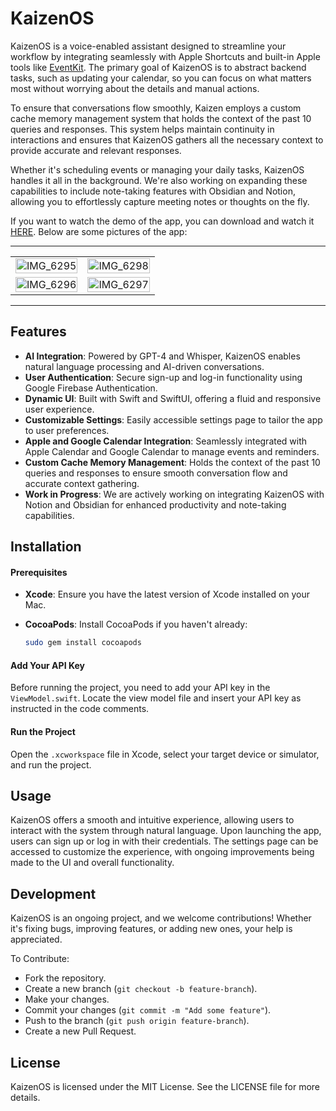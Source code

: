 # KaizenOS

KaizenOS is a voice-enabled assistant designed to streamline your workflow by integrating seamlessly with Apple Shortcuts and built-in Apple tools like [EventKit](https://developer.apple.com/documentation/eventkit). The primary goal of KaizenOS is to abstract backend tasks, such as updating your calendar, so you can focus on what matters most without worrying about the details and manual actions.

To ensure that conversations flow smoothly, Kaizen employs a custom cache memory management system that holds the context of the past 10 queries and responses. This system helps maintain continuity in interactions and ensures that KaizenOS gathers all the necessary context to provide accurate and relevant responses.

Whether it's scheduling events or managing your daily tasks, KaizenOS handles it all in the background. We're also working on expanding these capabilities to include note-taking features with Obsidian and Notion, allowing you to effortlessly capture meeting notes or thoughts on the fly.

If you want to watch the demo of the app, you can download and watch it [HERE](https://github.com/avneetsingh36/kaizenOS/blob/main/KaizenOS-Demo-Video.mov). Below are some pictures of the app:
___

<table align="center">
  <tr>
    <td><img src="https://github.com/user-attachments/assets/a07f63d0-4c9b-4c70-bda4-b9f0ef6f6c54" alt="IMG_6295" width="100%" /></td>
    <td><img src="https://github.com/user-attachments/assets/bac11e0d-7afc-4ad2-996c-e78f97c8de2f" alt="IMG_6298" width="100%" /></td>
  </tr>
  <tr>
    <td><img src="https://github.com/user-attachments/assets/064864d3-27ae-4335-9b34-adc286aa2497" alt="IMG_6296" width="100%" /></td>
    <td><img src="https://github.com/user-attachments/assets/2c640f41-246c-4f5f-8692-3c6e11bc5d0b" alt="IMG_6297" width="100%" /></td>
  </tr>
</table>


___

## Features

- **AI Integration**: Powered by GPT-4 and Whisper, KaizenOS enables natural language processing and AI-driven conversations.
- **User Authentication**: Secure sign-up and log-in functionality using Google Firebase Authentication.
- **Dynamic UI**: Built with Swift and SwiftUI, offering a fluid and responsive user experience.
- **Customizable Settings**: Easily accessible settings page to tailor the app to user preferences.
- **Apple and Google Calendar Integration**: Seamlessly integrated with Apple Calendar and Google Calendar to manage events and reminders.
- **Custom Cache Memory Management**: Holds the context of the past 10 queries and responses to ensure smooth conversation flow and accurate context gathering.
- **Work in Progress**: We are actively working on integrating KaizenOS with Notion and Obsidian for enhanced productivity and note-taking capabilities.

## Installation

#### Prerequisites

- **Xcode**: Ensure you have the latest version of Xcode installed on your Mac.
- **CocoaPods**: Install CocoaPods if you haven't already:

  ```bash
  sudo gem install cocoapods
  ```

#### Add Your API Key
Before running the project, you need to add your API key in the ```ViewModel.swift```. Locate the view model file and insert your API key as instructed in the code comments.

#### Run the Project
Open the ```.xcworkspace``` file in Xcode, select your target device or simulator, and run the project.

## Usage

KaizenOS offers a smooth and intuitive experience, allowing users to interact with the system through natural language. Upon launching the app, users can sign up or log in with their credentials. The settings page can be accessed to customize the experience, with ongoing improvements being made to the UI and overall functionality.

## Development

KaizenOS is an ongoing project, and we welcome contributions! Whether it's fixing bugs, improving features, or adding new ones, your help is appreciated.

To Contribute:
- Fork the repository.
- Create a new branch (```git checkout -b feature-branch```).
- Make your changes.
- Commit your changes (```git commit -m "Add some feature"```).
- Push to the branch (```git push origin feature-branch```).
- Create a new Pull Request.

## License

KaizenOS is licensed under the MIT License. See the LICENSE file for more details.
